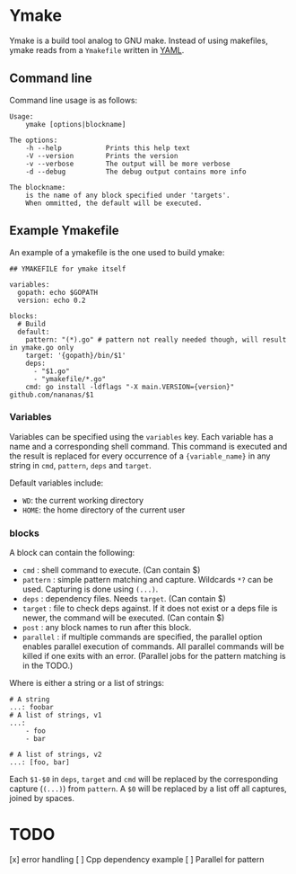 # Ymake

Ymake is a build tool analog to GNU make. Instead of using makefiles, ymake reads from a `Ymakefile` written in [YAML](https://en.wikipedia.org/wiki/YAML).

## Command line 
Command line usage is as follows:

```
Usage:
	ymake [options|blockname]	

The options:
	-h --help 			Prints this help text
	-V --version 		Prints the version
	-v --verbose 		The output will be more verbose 
	-d --debug 			The debug output contains more info

The blockname:
	is the name of any block specified under 'targets'. 
	When ommitted, the default will be executed.
```

## Example Ymakefile
An example of a ymakefile is the one used to build ymake:

```
## YMAKEFILE for ymake itself

variables:
  gopath: echo $GOPATH
  version: echo 0.2

blocks:
  # Build
  default:
    pattern: "(*).go" # pattern not really needed though, will result in ymake.go only
    target: '{gopath}/bin/$1'
    deps:
      - "$1.go"
      - "ymakefile/*.go"
    cmd: go install -ldflags "-X main.VERSION={version}" github.com/nananas/$1 

```

### Variables
Variables can be specified using the `variables` key. Each variable has a name and a corresponding shell command. 
This command is executed and the result is replaced for every occurrence of a `{variable_name}` in any string in `cmd`, `pattern`, `deps` and `target`.

Default variables include:

- `WD`: the current working directory
- `HOME`: the home directory of the current user

### blocks
A block can contain the following:

- `cmd` <Either>: shell command to execute. (Can contain $)
- `pattern` <string>: simple pattern matching and capture. Wildcards `*?` can be used. Capturing is done using `(...)`.
- `deps` <Either>: dependency files. Needs `target`. (Can contain $)
- `target` <string>: file to check deps against. If it does not exist or a deps file is newer, the command will be executed. (Can contain $)
- `post` <Either>: any block names to run after this block.
- `parallel` <bool>: if multiple commands are specified, the parallel option enables parallel execution of commands. All parallel commands will be killed if one exits with an error. (Parallel jobs for the pattern matching is in the TODO.)


Where <Either> is either a string or a list of strings:
```
# A string
...: foobar
# A list of strings, v1
...:
	- foo
	- bar

# A list of strings, v2
...: [foo, bar]
```

Each `$1-$0` in `deps`, `target` and `cmd` will be replaced by the corresponding capture (`(...)`) from `pattern`.
A `$0` will be replaced by a list off all captures, joined by spaces.


# TODO

[x] error handling
[ ] Cpp dependency example
[ ] Parallel for pattern
